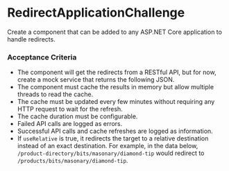 # RedirectApplicationChallenge


Create a component that can be added to any ASP.NET Core application to handle redirects.
 
### Acceptance Criteria

- The component will get the redirects from a RESTful API, but for now, create a mock service that returns the following JSON.
- The component must cache the results in memory but allow multiple threads to read the cache.
- The cache must be updated every few minutes without requiring any HTTP request to wait for the refresh.
- The cache duration must be configurable.
- Failed API calls are logged as errors.
- Successful API calls and cache refreshes are logged as information.
- If `useRelative` is true, it redirects the target to a relative destination instead of an exact destination. For example, in the data below, `/product-directory/bits/masonary/diamond-tip` would redirect to `/products/bits/masonary/diamond-tip`.
